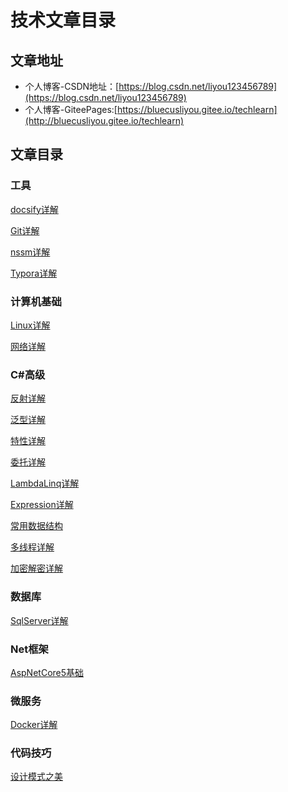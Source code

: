 # 技术文章目录

## 文章地址

- 个人博客-CSDN地址：[https://blog.csdn.net/liyou123456789](https://blog.csdn.net/liyou123456789)
- 个人博客-GiteePages:[https://bluecusliyou.gitee.io/techlearn](http://bluecusliyou.gitee.io/techlearn)

## 文章目录

### 工具

[docsify详解](https://blog.csdn.net/liyou123456789/article/details/124504727)

[Git详解](https://blog.csdn.net/liyou123456789/article/details/121411053)

[nssm详解](https://blog.csdn.net/liyou123456789/article/details/123094277)

[Typora详解](https://blog.csdn.net/liyou123456789/article/details/122657783)

### 计算机基础

[Linux详解](https://blog.csdn.net/liyou123456789/article/details/121548156)

[网络详解](https://blog.csdn.net/liyou123456789/article/details/122731144) 

### C#高级

[反射详解](https://blog.csdn.net/liyou123456789/article/details/119548050)

[泛型详解](https://blog.csdn.net/liyou123456789/article/details/119113577)

[特性详解](https://blog.csdn.net/liyou123456789/article/details/119314247)

[委托详解](https://blog.csdn.net/liyou123456789/article/details/119704294)

[LambdaLinq详解](https://blog.csdn.net/liyou123456789/article/details/119853634)

[Expression详解](https://blog.csdn.net/liyou123456789/article/details/119967779)

[常用数据结构](https://blog.csdn.net/liyou123456789/article/details/120070049)

[多线程详解](https://blog.csdn.net/liyou123456789/article/details/120595489)

[加密解密详解](https://blog.csdn.net/liyou123456789/article/details/120609269)

### 数据库

[SqlServer详解](https://blog.csdn.net/liyou123456789/article/details/121217959)

### Net框架

[AspNetCore5基础](https://blog.csdn.net/liyou123456789/article/details/119714802)

### 微服务

[Docker详解](https://blog.csdn.net/liyou123456789/article/details/122292877) 

### 代码技巧

[设计模式之美](https://blog.csdn.net/liyou123456789/article/details/124300895) 

